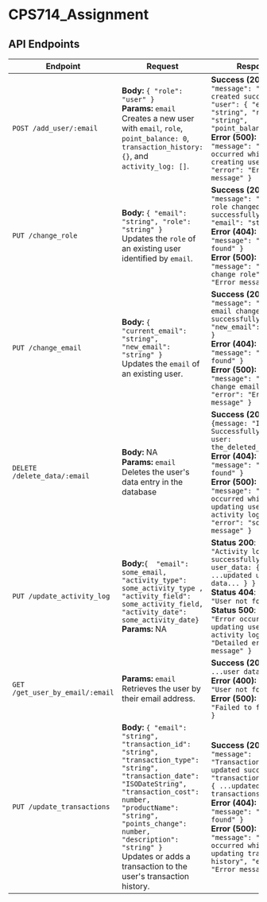# CPS714_Assignment


## API Endpoints

| **Endpoint**      | **Request**                                                                                     | **Response**                                                                                                   |
|--------------------|-----------------------------------------------------------------------------------------------|---------------------------------------------------------------------------------------------------------------|
| `POST /add_user/:email` | **Body:** `{ "role": "user" }` <br> **Params:** `email` <br> Creates a new user with `email`, `role`, `point_balance: 0`, `transaction_history: {}`, and `activity_log: []`. | **Success (200):** `{ "message": "User created successfully", "user": { "email": "string", "role": "string", "point_balance": 0 } }` <br> **Error (500):** `{ "message": "Error occurred while creating user", "error": "Error message" }` |
| `PUT /change_role` | **Body:** `{ "email": "string", "role": "string" }` <br> Updates the `role` of an existing user identified by `email`. | **Success (200):** `{ "message": "User's role changed successfully", "email": "string" }` <br> **Error (404):** `{ "message": "User not found" }` <br> **Error (500):** `{ "message": "Could not change role", "error": "Error message" }` |
| `PUT /change_email` | **Body:** `{ "current_email": "string", "new_email": "string" }` <br> Updates the `email` of an existing user. | **Success (200):** `{ "message": "User's email changed successfully", "new_email": "string" }` <br> **Error (404):** `{ "message": "User not found" }` <br> **Error (500):** `{ "message": "Could not change email", "error": "Error message" }` |
|`DELETE /delete_data/:email`| **Body:** NA <br> **Params:** `email` <br> Deletes the user's data entry in the database |**Success (200):** `{message: "Item Successfully Removed", user: the_deleted_user_data}`  <br> **Error (404):** `{ "message": "User not found" }` <br> **Error (500):** `{ "message": "Error occurred while updating user's activity log", "error": "some error message" }` |
|`PUT /update_activity_log`| **Body:**`{  "email": some_email, "activity_type": some_activity_type , "activity_field": some_activity_field, "activity_date": some_activity_date}` <br> **Params:** NA| **Status 200**: `{ message: "Activity log successfully updated", user_data: { ...updated user data... } }` <br>**Status 404**: `{ message: "User not found" }` <br> **Status 500**: `{ message: "Error occurred while updating user's activity log", error: "Detailed error message" }`|
| `GET /get_user_by_email/:email` | **Params:** `email` <br> Retrieves the user by their email address. | **Success (200):** `{ ...user data... }` <br> **Error (400):** `{ "error": "User not found" }` <br> **Error (500):** `{ "error": "Failed to fetch user" }` |
| `PUT /update_transactions` | **Body:** `{ "email": "string", "transaction_id": "string", "transaction_type": "string", "transaction_date": "ISODateString", "transaction_cost": number, "productName": "string", "points_change": number, "description": "string" }` <br> Updates or adds a transaction to the user's transaction history. | **Success (200):** `{ "message": "Transaction history updated successfully", "transaction_history": { ...updated transactions... } }` <br> **Error (404):** `{ "message": "User not found" }` <br> **Error (500):** `{ "message": "Error occurred while updating transaction history", "error": "Error message" }` |



